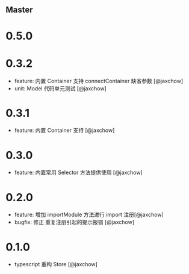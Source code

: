 <!--
// Please add your own contribution below inside the Master section, no need to
// set a version number, that happens during a deploy. Thanks!
//
// These docs are aimed at users rather than danger developers, so please limit technical
// terminology in here.

// Note: if this is your first PR, you'll need to add your URL to the footnotes
//       see the bottom of this file. The list there is sorted, try to follow that.

-->

## Master

<!-- Your comment below this -->

# 0.5.0

# 0.3.2

- feature: 内置 Container 支持 connectContainer 缺省参数 [@jaxchow]
- unit: Model 代码单元测试 [@jaxchow]

# 0.3.1

- feature: 内置 Container 支持 [@jaxchow]

# 0.3.0

- feature: 内置常用 Selector 方法提供使用 [@jaxchow]

# 0.2.0

- feature: 增加 importModule 方法进行 import 注册[@jaxchow]
- bugfix: 修正 重复注册引起的提示报错 [@jaxchow]

# 0.1.0

- typescript 重构 Store [@jaxchow]
